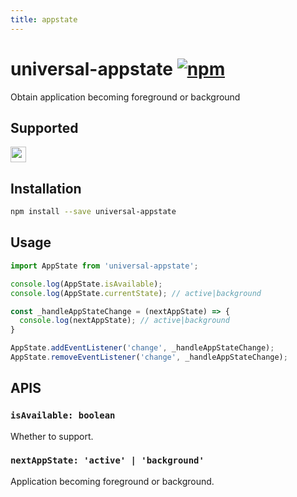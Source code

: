 ```yaml
---
title: appstate
---
```


# universal-appstate [![npm](https://img.shields.io/npm/v/universal-appstate.svg)](https://www.npmjs.com/package/universal-appstate)
Obtain application becoming foreground or background

## Supported
<img alt="weex" src="https://gw.alicdn.com/tfs/TB1jM0ebMaH3KVjSZFjXXcFWpXa-200-200.svg" width="25px" height="25px" />

## Installation

```sh
npm install --save universal-appstate
```

## Usage

```js
import AppState from 'universal-appstate';

console.log(AppState.isAvailable);
console.log(AppState.currentState); // active|background

const _handleAppStateChange = (nextAppState) => {
  console.log(nextAppState); // active|background
}

AppState.addEventListener('change', _handleAppStateChange);
AppState.removeEventListener('change', _handleAppStateChange);
```

## APIS

### `isAvailable: boolean`
Whether to support.

### `nextAppState: 'active' | 'background'`
Application becoming foreground or background.

